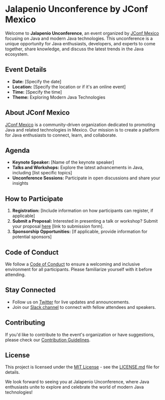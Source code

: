 # Jalapenio Unconference by JConf Mexico

Welcome to **Jalapenio Unconference**, an event organized by [JConf Mexico](https://github.com/JConfMexico) focusing on Java and modern Java technologies. This unconference is a unique opportunity for Java enthusiasts, developers, and experts to come together, share knowledge, and discuss the latest trends in the Java ecosystem.

## Event Details

- **Date:** [Specify the date]
- **Location:** [Specify the location or if it's an online event]
- **Time:** [Specify the time]
- **Theme:** Exploring Modern Java Technologies

## About JConf Mexico

[JConf Mexico](https://github.com/JConfMexico) is a community-driven organization dedicated to promoting Java and related technologies in Mexico. Our mission is to create a platform for Java enthusiasts to connect, learn, and collaborate.

## Agenda

- **Keynote Speaker:** [Name of the keynote speaker]
- **Talks and Workshops:** Explore the latest advancements in Java, including [list specific topics]
- **Unconference Sessions:** Participate in open discussions and share your insights

## How to Participate

1. **Registration:** [Include information on how participants can register, if applicable]
2. **Submit a Proposal:** Interested in presenting a talk or workshop? Submit your proposal [here](#) [link to submission form].
3. **Sponsorship Opportunities:** [If applicable, provide information for potential sponsors]

## Code of Conduct

We follow a [Code of Conduct](CODE_OF_CONDUCT.md) to ensure a welcoming and inclusive environment for all participants. Please familiarize yourself with it before attending.

## Stay Connected

- Follow us on [Twitter](https://twitter.com/JConfMexico) for live updates and announcements.
- Join our [Slack channel](#) to connect with fellow attendees and speakers.

## Contributing

If you'd like to contribute to the event's organization or have suggestions, please check our [Contribution Guidelines](CONTRIBUTING.md).

## License

This project is licensed under the [MIT License](LICENSE.md) - see the [LICENSE.md](LICENSE.md) file for details.

We look forward to seeing you at Jalapenio Unconference, where Java enthusiasts unite to explore and celebrate the world of modern Java technologies!
